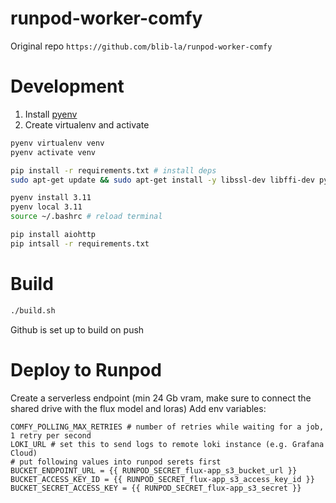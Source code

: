 # runpod-worker-comfy

Original repo `https://github.com/blib-la/runpod-worker-comfy`

# Development

1. Install [pyenv](https://github.com/pyenv/pyenv)
2. Create virtualenv and activate
```bash
pyenv virtualenv venv
pyenv activate venv

pip install -r requirements.txt # install deps
sudo apt-get update && sudo apt-get install -y libssl-dev libffi-dev python3-dev

pyenv install 3.11
pyenv local 3.11
source ~/.bashrc # reload terminal

pip install aiohttp
pip intsall -r requirements.txt
```

# Build

```bash
./build.sh
```

Github is set up to build on push

# Deploy to Runpod

Create a serverless endpoint (min 24 Gb vram, make sure to connect the shared drive with the flux model and loras)
Add env variables:

```
COMFY_POLLING_MAX_RETRIES # number of retries while waiting for a job, 1 retry per second
LOKI_URL # set this to send logs to remote loki instance (e.g. Grafana Cloud)
# put following values into runpod serets first
BUCKET_ENDPOINT_URL = {{ RUNPOD_SECRET_flux-app_s3_bucket_url }}
BUCKET_ACCESS_KEY_ID = {{ RUNPOD_SECRET_flux-app_s3_access_key_id }}
BUCKET_SECRET_ACCESS_KEY = {{ RUNPOD_SECRET_flux-app_s3_secret }}
```